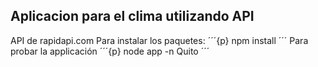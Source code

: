 ## Aplicacion para el clima utilizando API 
API de rapidapi.com
Para instalar los paquetes:
´´´{p}
npm install
´´´
Para probar la applicación
´´´{p}
node app -n Quito
´´´
